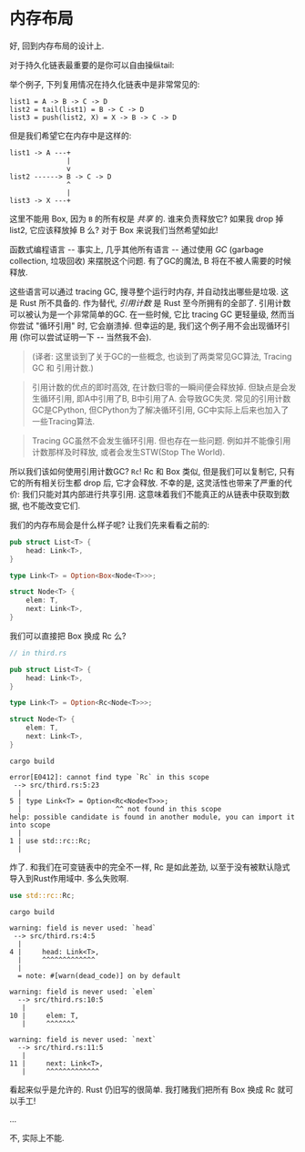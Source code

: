 # 内存布局

好, 回到内存布局的设计上.

对于持久化链表最重要的是你可以自由操纵tail:

举个例子, 下列复用情况在持久化链表中是非常常见的:

```text
list1 = A -> B -> C -> D
list2 = tail(list1) = B -> C -> D
list3 = push(list2, X) = X -> B -> C -> D
```

但是我们希望它在内存中是这样的:

```text
list1 -> A ---+
              |
              v
list2 ------> B -> C -> D
              ^
              |
list3 -> X ---+
```

这里不能用 Box, 因为 `B` 的所有权是 *共享* 的. 
谁来负责释放它? 如果我 drop 掉 list2, 它应该释放掉 B 么? 对于 Box 来说我们当然希望如此!

函数式编程语言 -- 事实上, 几乎其他所有语言 -- 通过使用 *GC* (garbage collection, 垃圾回收) 来摆脱这个问题. 
有了GC的魔法, B 将在不被人需要的时候释放.

这些语言可以通过 tracing GC, 搜寻整个运行时内存, 并自动找出哪些是垃圾. 这是 Rust 所不具备的. 
作为替代, *引用计数* 是 Rust 至今所拥有的全部了. 引用计数可以被认为是一个非常简单的GC. 
在一些时候, 它比 tracing GC 更轻量级, 然而当你尝试 "循环引用" 时, 它会崩溃掉.
但幸运的是, 我们这个例子用不会出现循环引用 (你可以尝试证明一下 -- 当然我不会).

>(译者: 这里谈到了关于GC的一些概念, 也谈到了两类常见GC算法, Tracing GC 和 引用计数.)

>引用计数的优点的即时高效, 在计数归零的一瞬间便会释放掉. 但缺点是会发生循环引用, 即A中引用了B, B中引用了A. 
>会导致GC失灵. 常见的引用计数GC是CPython, 但CPython为了解决循环引用, GC中实际上后来也加入了一些Tracing算法.

>Tracing GC虽然不会发生循环引用. 但也存在一些问题. 例如并不能像引用计数那样及时释放, 或者会发生STW(Stop The World).

所以我们该如何使用引用计数GC? `Rc`! Rc 和 Box 类似, 但是我们可以复制它, 只有它的所有相关衍生都 drop 后, 它才会释放. 
不幸的是, 这灵活性也带来了严重的代价: 我们只能对其内部进行共享引用. 这意味着我们不能真正的从链表中获取到数据, 也不能改变它们.

我们的内存布局会是什么样子呢? 让我们先来看看之前的:

```rust ,ignore
pub struct List<T> {
    head: Link<T>,
}

type Link<T> = Option<Box<Node<T>>>;

struct Node<T> {
    elem: T,
    next: Link<T>,
}
```

我们可以直接把 Box 换成 Rc 么?

```rust ,ignore
// in third.rs

pub struct List<T> {
    head: Link<T>,
}

type Link<T> = Option<Rc<Node<T>>>;

struct Node<T> {
    elem: T,
    next: Link<T>,
}
```

```text
cargo build

error[E0412]: cannot find type `Rc` in this scope
 --> src/third.rs:5:23
  |
5 | type Link<T> = Option<Rc<Node<T>>>;
  |                       ^^ not found in this scope
help: possible candidate is found in another module, you can import it into scope
  |
1 | use std::rc::Rc;
  |
```

炸了. 和我们在可变链表中的完全不一样, Rc 是如此差劲, 以至于没有被默认隐式导入到Rust作用域中. 多么失败啊.

```rust ,ignore
use std::rc::Rc;
```

```text
cargo build

warning: field is never used: `head`
 --> src/third.rs:4:5
  |
4 |     head: Link<T>,
  |     ^^^^^^^^^^^^^
  |
  = note: #[warn(dead_code)] on by default

warning: field is never used: `elem`
  --> src/third.rs:10:5
   |
10 |     elem: T,
   |     ^^^^^^^

warning: field is never used: `next`
  --> src/third.rs:11:5
   |
11 |     next: Link<T>,
   |     ^^^^^^^^^^^^^
```

看起来似乎是允许的. Rust 仍旧写的很简单. 我打赌我们把所有 Box 换成 Rc 就可以手工!

...

不, 实际上不能.
